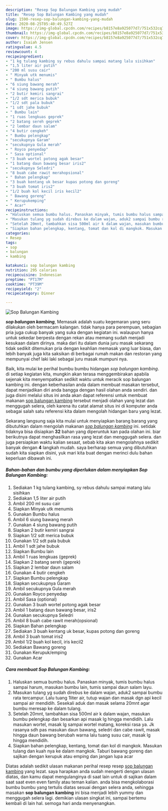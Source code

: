 ```yaml
---
description: "Resep Sop Balungan Kambing yang mudah"
title: "Resep Sop Balungan Kambing yang mudah"
slug: 1590-resep-sop-balungan-kambing-yang-mudah
date: 2020-08-25T05:40:49.527Z
image: https://img-global.cpcdn.com/recipes/b8157e8a925077d7/751x532cq70/sop-balungan-kambing-foto-resep-utama.jpg
thumbnail: https://img-global.cpcdn.com/recipes/b8157e8a925077d7/751x532cq70/sop-balungan-kambing-foto-resep-utama.jpg
cover: https://img-global.cpcdn.com/recipes/b8157e8a925077d7/751x532cq70/sop-balungan-kambing-foto-resep-utama.jpg
author: Isaiah Jensen
ratingvalue: 4.5
reviewcount: 4
recipeingredient:
- "1 kg tulang kambing sy rebus dahulu sampai matang lalu sisihkan"
- "1,5 liter air putih"
- "200 ml susu cair"
- " Minyak utk menumis"
- " Bumbu halus"
- "6 siung bawang merah"
- "4 siung bawang putih"
- "2 butir kemiri sangrai"
- "1/2 sdt merica bubuk"
- "1/2 sdt pala bubuk"
- "1 sdt jahe bubuk"
- " Bumbu lain"
- "1 ruas lengkuas geprek"
- "2 batang sereh geprek"
- "2 lembar daun salam"
- "4 butir cengkeh"
- " Bumbu pelengkap"
- "secukupnya Garam"
- "secukupnya Gula merah"
- " Royco penyedap"
- " Sasa optional"
- "3 buah wortel potong agak besar"
- "1 batang daun bawang besar iris2"
- "secukupnya Seledri"
- "8 buah cabe rawit merahopsional"
- " Bahan pelengkap"
- "3 buah kentang uk besar kupas potong dan goreng"
- "3 buah tomat iris2"
- "1/2 buah kol kecil iris kecil2"
- " Bawang goreng"
- " Kerupukemping"
- " Acar"
recipeinstructions:
- "Haluskan semua bumbu halus. Panaskan minyak, tumis bumbu halus sampai harum, masukan bumbu lain, tumis sampai daun salam layu."
- "Masukan tulang yg sudah direbus ke dalam wajan, aduk2 sampai bumbu rata tercampur. Lalu tuang 1liter air, tutup wajan dan masak dgn api kecil sampai air mendidih. Sesekali aduk dan masak selama 20mnt agar bumbu meresap ke dalam tulang."
- "Setelah 20mnt, tambahkan sisa 500ml air k dalam wajan, masukan bumbu pelengkap dan besarkan api masak lg hingga mendidih. Lalu masukan wortel, masak lg sampai wortel matang, koreksi rasa ya. Jk rasanya sdh pas masukan daun bawang, seledri dan cabe rawit, masak hingga daun bawang berubah warna lalu tuang susu cair, masak lg hingga mendidih."
- "Siapkan bahan pelengkap, kentang, tomat dan kol di mangkok. Masukan tulang dan kuah nya ke dalam mangkok. Taburi bawang goreng dan sajikan dengan kerupuk atau emping dan jangan lupa acar"
categories:
- Resep
tags:
- sop
- balungan
- kambing

katakunci: sop balungan kambing 
nutrition: 295 calories
recipecuisine: Indonesian
preptime: "PT17M"
cooktime: "PT39M"
recipeyield: "2"
recipecategory: Dinner

---
```



![Sop Balungan Kambing](https://img-global.cpcdn.com/recipes/b8157e8a925077d7/751x532cq70/sop-balungan-kambing-foto-resep-utama.jpg)

<b><i>sop balungan kambing</i></b>, Memasak adalah suatu kegemaran yang seru dilakukan oleh bermacam kalangan. tidak hanya para perempuan, sebagian pria juga cukup banyak yang suka dengan kegiatan ini. walaupun hanya untuk sekedar berpesta dengan rekan atau memang sudah menjadi kesukaan dalam dirinya. maka dari itu dalam dunia juru masak sekarang tidak sedikit ditemukan pria dengan keahlian memasak yang luar biasa, dan lebih banyak juga kita saksikan di berbagai rumah makan dan restoran yang mempunyai chef laki laki sebagai juru masak mumpuni nya.



Baik, kita mulai ke perihal bumbu bumbu hidangan <i>sop balungan kambing</i>. di setiap kegiatan kita, mungkin akan terasa menggembirakan apabila sejenak kita menyempatkan sedikit waktu untuk meracik sop balungan kambing ini. dengan keberhasilan anda dalam membuat masakan tersebut, dapat menjadikan diri anda bangga dengan hasil olahan anda sendiri. dan juga disini melalui situs ini anda akan dapat referensi untuk membuat makanan <u>sop balungan kambing</u> tersebut menjadi olahan yang lezat dan menggugah selera, oleh karena itu catat alamat situs ini di komputer anda sebagai salah satu referensi kita dalam mengolah hidangan baru yang lezat.


Sekarang langsung saja kita mulai untuk menyiapkan barang barang yang dibutuhkan dalam mengolah makanan <u><i>sop balungan kambing</i></u> ini. setidak tidaknya bisa disiapkan <b>32</b> bahan yang diperuntuk kan pada olahan ini. biar berikutnya dapat menghasilkan rasa yang lezat dan menggugah selera. dan juga persiapkan waktu kalian sesaat, sebab kita akan mengolahnya sedikit banyak dengan <b>4</b> langkah mudah. saya berharap semua yang dibutuhkan sudah kita siapkan disini, yuk mari kita buat dengan merinci dulu bahan keperluan dibawah ini.

<!--inarticleads1-->

##### Bahan-bahan dan bumbu yang diperlukan dalam menyiapkan Sop Balungan Kambing:

1. Sediakan 1 kg tulang kambing, sy rebus dahulu sampai matang lalu sisihkan
1. Sediakan 1,5 liter air putih
1. Ambil 200 ml susu cair
1. Siapkan  Minyak utk menumis
1. Gunakan  Bumbu halus
1. Ambil 6 siung bawang merah
1. Gunakan 4 siung bawang putih
1. Siapkan 2 butir kemiri sangrai
1. Siapkan 1/2 sdt merica bubuk
1. Gunakan 1/2 sdt pala bubuk
1. Ambil 1 sdt jahe bubuk
1. Siapkan  Bumbu lain
1. Ambil 1 ruas lengkuas (geprek)
1. Siapkan 2 batang sereh (geprek)
1. Siapkan 2 lembar daun salam
1. Gunakan 4 butir cengkeh
1. Siapkan  Bumbu pelengkap
1. Siapkan secukupnya Garam
1. Ambil secukupnya Gula merah
1. Gunakan  Royco penyedap
1. Ambil  Sasa (optional)
1. Gunakan 3 buah wortel potong agak besar
1. Ambil 1 batang daun bawang besar, iris2
1. Gunakan secukupnya Seledri
1. Ambil 8 buah cabe rawit merah(opsional)
1. Siapkan  Bahan pelengkap
1. Sediakan 3 buah kentang uk besar, kupas potong dan goreng
1. Ambil 3 buah tomat iris2
1. Ambil 1/2 buah kol kecil, iris kecil2
1. Sediakan  Bawang goreng
1. Gunakan  Kerupuk/emping
1. Gunakan  Acar




<!--inarticleads2-->

##### Cara membuat Sop Balungan Kambing:

1. Haluskan semua bumbu halus. Panaskan minyak, tumis bumbu halus sampai harum, masukan bumbu lain, tumis sampai daun salam layu.
1. Masukan tulang yg sudah direbus ke dalam wajan, aduk2 sampai bumbu rata tercampur. Lalu tuang 1liter air, tutup wajan dan masak dgn api kecil sampai air mendidih. Sesekali aduk dan masak selama 20mnt agar bumbu meresap ke dalam tulang.
1. Setelah 20mnt, tambahkan sisa 500ml air k dalam wajan, masukan bumbu pelengkap dan besarkan api masak lg hingga mendidih. Lalu masukan wortel, masak lg sampai wortel matang, koreksi rasa ya. Jk rasanya sdh pas masukan daun bawang, seledri dan cabe rawit, masak hingga daun bawang berubah warna lalu tuang susu cair, masak lg hingga mendidih.
1. Siapkan bahan pelengkap, kentang, tomat dan kol di mangkok. Masukan tulang dan kuah nya ke dalam mangkok. Taburi bawang goreng dan sajikan dengan kerupuk atau emping dan jangan lupa acar




Diatas adalah sedikit ulasan makanan perihal resep resep <u>sop balungan kambing</u> yang lezat. saya harapkan anda sudah mengerti dengan ulasan diatas, dan kamu dapat mengulanginya di saat lain untuk di sajikan dalam saat saat even even family atau teman kalian. anda bisa mengkolaborasi bumbu bumbu yang tertulis diatas sesuai dengan selera anda, sehingga masakan <b>sop balungan kambing</b> ini bisa menjadi lebih yummy dan menggugah selera lagi. demikian ulasan singkat ini, sampai bertemu kembali di lain hal. semoga hari anda menyenangkan.

